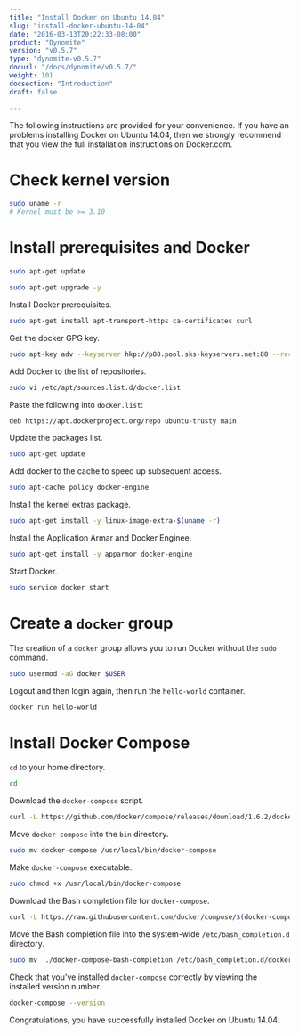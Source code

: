 ```yaml
---
title: "Install Docker on Ubuntu 14.04"
slug: "install-docker-ubuntu-14-04"
date: "2016-03-13T20:22:33-08:00"
product: "Dynomite"
version: "v0.5.7"
type: "dynomite-v0.5.7"
docurl: "/docs/dynomite/v0.5.7/"
weight: 101
docsection: "Introduction"
draft: false

---
```


The following instructions are provided for your convenience. If you have an problems installing Docker on Ubuntu 14.04, then we strongly recommend that you view the full installation instructions on Docker.com.

# Check kernel version

```bash
sudo uname -r
# Kernel must be >= 3.10
```

# Install prerequisites and Docker

```bash
sudo apt-get update

sudo apt-get upgrade -y
```

Install Docker prerequisites.

```bash
sudo apt-get install apt-transport-https ca-certificates curl
```

Get the docker GPG key.

```bash
sudo apt-key adv --keyserver hkp://p80.pool.sks-keyservers.net:80 --recv-keys 58118E89F3A912897C070ADBF76221572C52609D
```

Add Docker to the list of repositories.

```bash
sudo vi /etc/apt/sources.list.d/docker.list
```

Paste the following into `docker.list`:

```bash
deb https://apt.dockerproject.org/repo ubuntu-trusty main
```

Update the packages list.

```bash
sudo apt-get update
```

Add docker to the cache to speed up subsequent access.

```bash
sudo apt-cache policy docker-engine
```

Install the kernel extras package.

```bash
sudo apt-get install -y linux-image-extra-$(uname -r) 
```

Install the Application Armar and Docker Enginee.

```bash
sudo apt-get install -y apparmor docker-engine
```

Start Docker.

```bash
sudo service docker start
```

# Create a `docker` group

The creation of a `docker` group allows you to run Docker without the `sudo` command.

```bash
sudo usermod -aG docker $USER
```

Logout and then login again, then run the `hello-world` container.

```bash
docker run hello-world
```

# Install Docker Compose

`cd` to your home directory. 

```bash
cd
```

Download the `docker-compose` script.

```bash
curl -L https://github.com/docker/compose/releases/download/1.6.2/docker-compose-`uname -s`-`uname -m` > ~/docker-compose
```

Move `docker-compose` into the `bin` directory.

```bash
sudo mv docker-compose /usr/local/bin/docker-compose
```

Make `docker-compose` executable.

```bash
sudo chmod +x /usr/local/bin/docker-compose
```

Download the Bash completion file for `docker-compose`.

```bash
curl -L https://raw.githubusercontent.com/docker/compose/$(docker-compose version --short)/contrib/completion/bash/docker-compose > ./docker-compose-bash-completion
```

Move the Bash completion file into the system-wide `/etc/bash_completion.d` directory.

```bash
sudo mv  ./docker-compose-bash-completion /etc/bash_completion.d/docker-compose
```

Check that you've installed `docker-compose` correctly by viewing the installed version number.

```bash
docker-compose --version
```

Congratulations, you have successfully installed Docker on Ubuntu 14.04.
